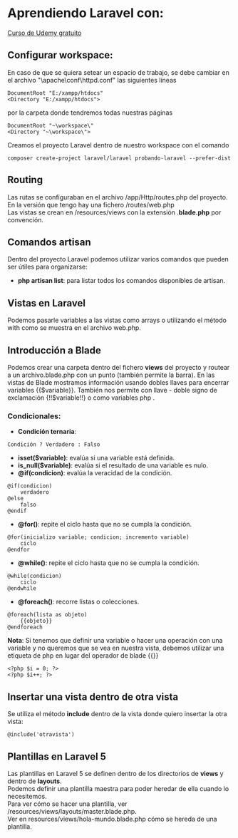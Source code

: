 # Aprendiendo Laravel con:
[Curso de Udemy gratuito](https://www.udemy.com/introduccion-a-laravel-5-primeros-pasos-framework-php/)

## Configurar workspace:
En caso de que se quiera setear un espacio de trabajo, se debe cambiar en el archivo "\apache\conf\httpd.conf" las siguientes líneas
```
DocumentRoot "E:/xampp/htdocs"
<Directory "E:/xampp/htdocs">
```
por la carpeta donde tendremos todas nuestras páginas
```
DocumentRoot "~\workspace\"
<Directory "~\workspace\">
```  
  
Creamos el proyecto Laravel dentro de nuestro workspace con el comando
```
composer create-project laravel/laravel probando-laravel --prefer-dist
```
  
## Routing
Las rutas se configuraban en el archivo /app/Http/routes.php del proyecto. En la versión que tengo hay una fichero /routes/web.php  
Las vistas se crean en /resources/views con la extensión .**blade.php** por convención.  
  
## Comandos artisan
Dentro del proyecto Laravel podemos utilizar varios comandos que pueden ser útiles para organizarse:
- **php artisan list**: para listar todos los comandos disponibles de artisan.

## Vistas en Laravel
Podemos pasarle variables a las vistas como arrays o utilizando el método with como se muestra en el archivo web.php.  


## Introducción a Blade
Podemos crear una carpeta dentro del fichero **views** del proyecto y routear a un archivo.blade.php con un punto (también permite la barra).
En las vistas de Blade mostramos información usando dobles llaves para encerrar variables {{$variable}}. También nos permite con llave - doble signo de exclamación {!!$variable!!} o como variables php <?=$variable?>.  
  
### Condicionales:
- **Condición ternaria**:
```
Condición ? Verdadero : Falso
```
- **isset($variable)**: evalúa si una variable está definida.  
- **is_null($variable)**: evalúa si el resultado de una variable es nulo.  
- **@if(condicion)**: evalúa la veracidad de la condición.
```
@if(condicion)
    verdadero
@else
    falso
@endif
```
- **@for()**: repite el ciclo hasta que no se cumpla la condición.
```
@for(inicializo variable; condicion; incremento variable)
    ciclo
@endfor
```  
- **@while()**: repite el ciclo hasta que no se cumpla la condición.
```
@while(condicion)
    ciclo
@endwhile
```
- **@foreach()**: recorre listas o colecciones.
```
@foreach(lista as objeto)
    {{objeto}}
@endforeach
```  
  
**Nota**: Si tenemos que definir una variable o hacer una operación con una variable y no queremos que se vea en nuestra vista, debemos utilizar una etiqueta de php en lugar del operador de blade {{}}
```
<?php $i = 0; ?>
<?php $i++; ?>
```  
  
## Insertar una vista dentro de otra vista
Se utiliza el método **include** dentro de la vista donde quiero insertar la otra vista:
```
@include('otravista')
```  
    
## Plantillas en Laravel 5
Las plantillas en Laravel 5 se definen dentro de los directorios de **views** y dentro de **layouts**.  
Podemos definir una plantilla maestra para poder heredar de ella cuando lo necesitemos.  
Para ver cómo se hacer una plantilla, ver /resources/views/layouts/master.blade.php.  
Ver en resources/views/hola-mundo.blade.php cómo se hereda de una plantilla.  
